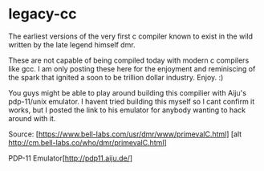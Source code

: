 legacy-cc
=========

The earliest versions of the very first c compiler known to exist in the wild written by the late legend himself dmr. 

These are not capable of being compiled today with modern c compilers like gcc. I am only posting these here for the enjoyment and reminiscing of the spark that ignited a soon to be trillion dollar industry. Enjoy. :)   

You guys might be able to play around building this compilier with Aiju's pdp-11/unix emulator. I havent tried building this myself so I cant confirm it works, but I posted the link to his emulator for anybody wanting to hack around with it.

Source: [https://www.bell-labs.com/usr/dmr/www/primevalC.html] [alt http://cm.bell-labs.co/who/dmr/primevalC.html]

PDP-11 Emulator[http://pdp11.aiju.de/]
